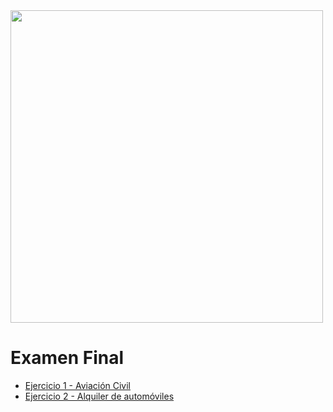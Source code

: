 <img src="https://i.ibb.co/5RM26Cw/LOGO-COLOR2.png" width="500px">

Examen Final
============

* [Ejercicio 1 - Aviación Civil](./civil_aviation/README.md)
* [Ejercicio 2 - Alquiler de automóviles](./car_rental/README.md)
